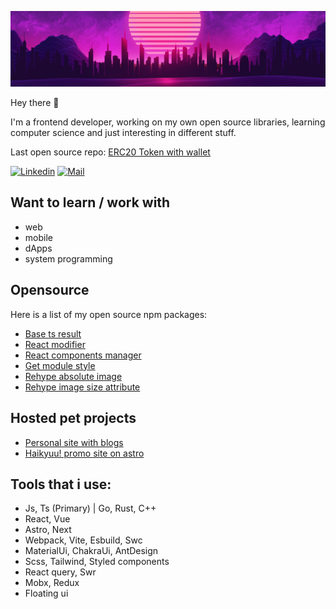 <img 
    src="assets/retro_cover_clipped.webp" 
/>

Hey there :wave:

I'm a frontend developer, working on my own open source libraries, learning computer science and just interesting in different stuff.

Last open source repo: [ERC20 Token with wallet](https://github.com/Kostayne/own-crypto-token)

<!-- contacts -->
[![Linkedin](https://img.shields.io/badge/-linkedin-white?style=?style=flat&logo=linkedin&logoColor=blue)](https://www.linkedin.com/in/kostayne/)
[![Mail](https://img.shields.io/badge/-@mail-white?style=flat&logo=email&logoColor=blue)](mailto:kostayne-dev@yandex.ru)

## Want to learn / work with
- web
- mobile
- dApps
- system programming

## Opensource
Here is a list of my open source npm packages:
- [Base ts result](https://www.npmjs.com/package/base-ts-result)
- [React modifier](https://www.npmjs.com/package/react-modifier)
- [React components manager](https://www.npmjs.com/package/k-react-cm)
- [Get module style](https://www.npmjs.com/package/get-module-style)
- [Rehype absolute image](https://www.npmjs.com/package/rehype-abs-image)
- [Rehype image size attribute](https://www.npmjs.com/package/rehype-img-size-attr)

## Hosted pet projects
- [Personal site with blogs](https://kostayne.dev/)
- [Haikyuu! promo site on astro](https://haikyuu-promo.com/)

## Tools that i use:
- Js, Ts (Primary) | Go, Rust, C++
- React, Vue
- Astro, Next
- Webpack, Vite, Esbuild, Swc
- MaterialUi, ChakraUi, AntDesign 
- Scss, Tailwind, Styled components
- React query, Swr
- Mobx, Redux
- Floating ui